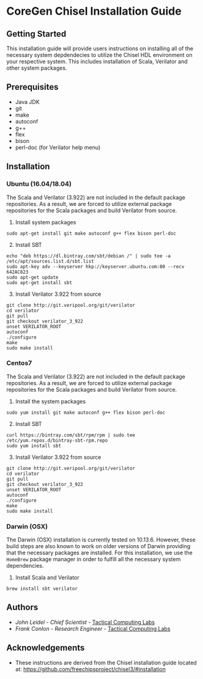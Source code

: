 # CoreGen Chisel Installation Guide

## Getting Started

This installation guide will provide users instructions on 
installing all of the necessary system depdendecies to utilize 
the Chisel HDL environment on your respective system.  This 
includes installation of Scala, Verilator and other system 
packages.

## Prerequisites
* Java JDK
* git
* make
* autoconf
* g++
* flex
* bison
* perl-doc (for Verilator help menu)

## Installation

### Ubuntu (16.04/18.04)

The Scala and Verilator (3.922) are not included in the default 
package repositories.  As a result, we are forced to utilize external 
package repositories for the Scala packages and build Verilator from 
source.

1. Install system packages
```
sudo apt-get install git make autoconf g++ flex bison perl-doc
```

2. Install SBT
```
echo "deb https://dl.bintray.com/sbt/debian /" | sudo tee -a /etc/apt/sources.list.d/sbt.list
sudo apt-key adv --keyserver hkp://keyserver.ubuntu.com:80 --recv 642AC823
sudo apt-get update
sudo apt-get install sbt
```

3. Install Verilator 3.922 from source
```
git clone http://git.veripool.org/git/verilator
cd verilator
git pull
git checkout verilator_3_922
unset VERILATOR_ROOT
autoconf
./configure
make
sudo make install
```

### Centos7

The Scala and Verilator (3.922) are not included in the default 
package repositories.  As a result, we are forced to utilize external 
package repositories for the Scala packages and build Verilator from 
source.

1. Install the system packages
```
sudo yum install git make autoconf g++ flex bison perl-doc
```

2. Install SBT
```
curl https://bintray.com/sbt/rpm/rpm | sudo tee /etc/yum.repos.d/bintray-sbt-rpm.repo
sudo yum install sbt
```

3. Install Verilator 3.922 from source
```
git clone http://git.veripool.org/git/verilator
cd verilator
git pull
git checkout verilator_3_922
unset VERILATOR_ROOT
autoconf
./configure
make
sudo make install
```

### Darwin (OSX)

The Darwin (OSX) installation is currently tested on 10.13.6.  However, 
these build steps are also known to work on older versions of Darwin providing 
that the necessary packages are installed.  For this installation, we use the 
``HomeBrew`` package manager in order to fulfill all the necessary system 
dependencies.  

1. Install Scala and Verilator
```
brew install sbt verilator
```

## Authors
* *John Leidel* - *Chief Scientist* - [Tactical Computing Labs](http://www.tactcomplabs.com)
* *Frank Conlon* - *Research Engineer* - [Tactical Computing Labs](http://www.tactcomplabs.com)

## Acknowledgements
* These instructions are derived from the Chisel installation guide located at: https://github.com/freechipsproject/chisel3/#installation
